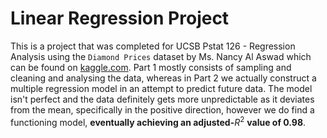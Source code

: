 # Linear Regression Project

This is a project that was completed for UCSB Pstat 126 - Regression Analysis using the `Diamond Prices` dataset by Ms. Nancy Al Aswad which can be found on [kaggle.com](https://www.kaggle.com/datasets/nancyalaswad90/diamonds-prices/data). Part 1 mostly consists of sampling and cleaning and analysing the data, whereas in Part 2 we actually construct a multiple regression model in an attempt to predict future data. The model isn't perfect and the data definitely gets more unpredictable as it deviates from the mean, specifically in the positive direction, however we do find a functioning model, **eventually achieving an adjusted-**$R^2$ **value of 0.98**.
